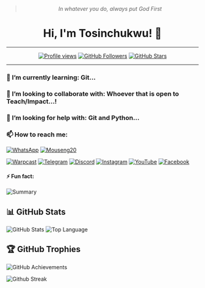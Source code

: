 > <p align="center"><i>In whatever you do, always put God First</i></p>

<!--
**tosinchukwu/tosinchukwu** is a ✨ _special_ ✨ repository because its `README.md` (this file) appears on your GitHub profile.

Here are some ideas to get you started:

🔭 I’m currently working on ...
💬 Ask me about ... -->


<h1 align="center">Hi, I'm Tosinchukwu! 👋 </h1>


---
<p align="center">
  <a href="https://github.com/tosinchukwu"><img src="https://komarev.com/ghpvc/?username=tosinchukwu&style=flat-square" alt="Profile views"/></a>
  <a href="https://github.com/tosinchukwu?tab=followers"><img src="https://img.shields.io/github/followers/tosinchukwu?style=social" alt="GitHub Followers" /></a>
  <a href="https://github.com/tosinchukwu?tab=stars"><img src="https://img.shields.io/github/stars/tosinchukwu?style=social" alt="GitHub Stars" /></a>
</p>



---


### 🌱 I’m currently learning: **Git...**

### 👯 I’m looking to collaborate with: **Whoever that is open to Teach/Impact...!**

### 🤔 I’m looking for help with: **Git and Python...**

### 📫 How to reach me:

[![WhatsApp](https://img.shields.io/badge/WhatsApp-25D366?style=for-the-badge&logo=whatsapp&logoColor=white)](https://wa.me/+2348132845660?text=Hello!%20I%20found%20you%20on%20GitHub)
[![Mouseng20](https://img.shields.io/badge/Mouseng20-000000?style=for-the-badge&logo=x&logoColor=white)](https://twitter.com/mouseng20)


[![Warpcast](https://img.shields.io/badge/Warpcast-5A67D8?style=for-the-badge&logo=warpcast&logoColor=white)](https://warpcast.com/tosinchukwu)
[![Telegram](https://img.shields.io/badge/Telegram-2CA5E0?style=for-the-badge&logo=telegram&logoColor=white)](https://t.me/mouseng20)
[![Discord](https://img.shields.io/badge/Mouseng20-000000?style=for-the-badge&logo=discord&logoColor=white)](https://discordapp.com/users/mouseng20)
[![Instagram](https://img.shields.io/badge/Instagram-%23E4405F.svg?style=for-the-badge&logo=instagram&logoColor=white)](https://www.instagram.com/tosin.mouseng20/)
[![YouTube](https://img.shields.io/badge/YouTube-%23FF0000.svg?style=for-the-badge&logo=youtube&logoColor=white)](https://www.youtube.com/@tosinchukwu)
[![Facebook](https://img.shields.io/badge/Facebook-2CA5E0.svg?style=for-the-badge&logo=facebook&logoColor=white)](https://facebook.com/mouseng20)





#### ⚡ Fun fact:



![Summary](https://github-profile-summary-cards.vercel.app/api/cards/profile-details?username=tosinchukwu&theme=radical)

## 📊 GitHub Stats


![GitHub Stats](https://github-readme-stats.vercel.app/api?username=tosinchukwu&show_icons=true&theme=radical&cache_seconds=7200)
![Top Language](https://github-readme-stats.vercel.app/api/top-langs/?username=tosinchukwu&theme=radical&layout=compact)

## 🏆 GitHub Trophies
![GitHub Achievements](https://github-profile-trophy.vercel.app/?username=tosinchukwu&theme=radical)


![Github Streak](https://github-readme-streak-stats.herokuapp.com?user=tosinchukwu&theme=vision-friendly-dark)




